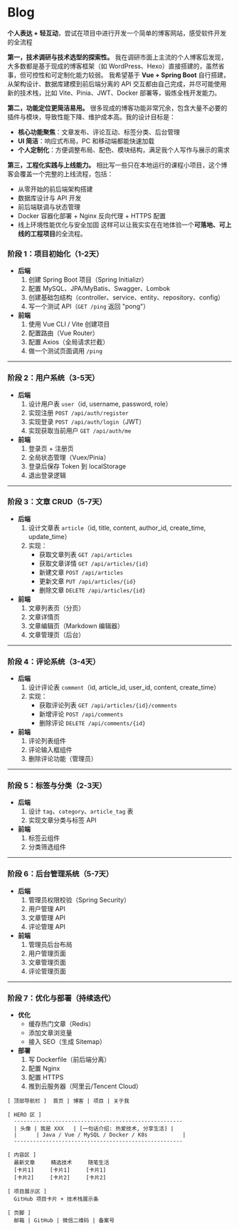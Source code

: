 # Blog

**个人表达 + 轻互动**，尝试在项目中进行开发一个简单的博客网站，感受软件开发的全流程



**第一，技术调研与技术选型的探索性。**
 我在调研市面上主流的个人博客后发现，大多数都是基于现成的博客框架（如 WordPress、Hexo）直接搭建的，虽然省事，但可控性和可定制化能力较弱。
 我希望基于 **Vue + Spring Boot** 自行搭建，从架构设计、数据库建模到前后端分离的 API 交互都由自己完成，并尽可能使用新的技术栈，比如 Vite、Pinia、JWT、Docker 部署等，锻炼全栈开发能力。

**第二，功能定位更简洁易用。**
 很多现成的博客功能非常冗余，包含大量不必要的插件与模块，导致性能下降、维护成本高。我的设计目标是：

- **核心功能聚焦**：文章发布、评论互动、标签分类、后台管理
- **UI 简洁**：响应式布局，PC 和移动端都能快速加载
- **个人定制化**：方便调整布局、配色、模块结构，满足我个人写作与展示的需求

**第三，工程化实践与上线能力。**
 相比写一些只在本地运行的课程小项目，这个博客会覆盖一个完整的上线流程，包括：

- 从零开始的前后端架构搭建
- 数据库设计与 API 开发
- 前后端联调与状态管理
- Docker 容器化部署 + Nginx 反向代理 + HTTPS 配置
- 线上环境性能优化与安全加固
   这样可以让我实实在在地体验一个**可落地、可上线的工程项目**的全流程。



### **阶段 1：项目初始化（1-2天）**

- **后端**
  1. 创建 Spring Boot 项目（Spring Initializr）
  2. 配置 MySQL、JPA/MyBatis、Swagger、Lombok
  3. 创建基础包结构（controller、service、entity、repository、config）
  4. 写一个测试 API（`GET /ping` 返回 "pong"）
- **前端**
  1. 使用 Vue CLI / Vite 创建项目
  2. 配置路由（Vue Router）
  3. 配置 Axios（全局请求拦截）
  4. 做一个测试页面调用 `/ping`

------

### **阶段 2：用户系统（3-5天）**

- **后端**
  1. 设计用户表 `user`（id, username, password, role）
  2. 实现注册 `POST /api/auth/register`
  3. 实现登录 `POST /api/auth/login`（JWT）
  4. 实现获取当前用户 `GET /api/auth/me`
- **前端**
  1. 登录页 + 注册页
  2. 全局状态管理（Vuex/Pinia）
  3. 登录后保存 Token 到 localStorage
  4. 退出登录逻辑

------

### **阶段 3：文章 CRUD（5-7天）**

- **后端**
  1. 设计文章表 `article`（id, title, content, author_id, create_time, update_time）
  2. 实现：
     - 获取文章列表 `GET /api/articles`
     - 获取文章详情 `GET /api/articles/{id}`
     - 新建文章 `POST /api/articles`
     - 更新文章 `PUT /api/articles/{id}`
     - 删除文章 `DELETE /api/articles/{id}`
- **前端**
  1. 文章列表页（分页）
  2. 文章详情页
  3. 文章编辑页（Markdown 编辑器）
  4. 文章管理页（后台）

------

### **阶段 4：评论系统（3-4天）**

- **后端**
  1. 设计评论表 `comment`（id, article_id, user_id, content, create_time）
  2. 实现：
     - 获取评论列表 `GET /api/articles/{id}/comments`
     - 新增评论 `POST /api/comments`
     - 删除评论 `DELETE /api/comments/{id}`
- **前端**
  1. 评论列表组件
  2. 评论输入框组件
  3. 删除评论功能（管理员）

------

### **阶段 5：标签与分类（2-3天）**

- **后端**
  1. 设计 `tag`、`category`、`article_tag` 表
  2. 实现文章分类与标签 API
- **前端**
  1. 标签云组件
  2. 分类筛选组件

------

### **阶段 6：后台管理系统（5-7天）**

- **后端**
  1. 管理员权限校验（Spring Security）
  2. 用户管理 API
  3. 文章管理 API
  4. 评论管理 API
- **前端**
  1. 管理员后台布局
  2. 用户管理页面
  3. 文章管理页面
  4. 评论管理页面

------

### **阶段 7：优化与部署（持续迭代）**

- **优化**
  - 缓存热门文章（Redis）
  - 添加文章浏览量
  - 接入 SEO（生成 Sitemap）
- **部署**
  1. 写 Dockerfile（前后端分离）
  2. 配置 Nginx
  3. 配置 HTTPS
  4. 推到云服务器（阿里云/Tencent Cloud）



```less
[ 顶部导航栏 ]  首页 | 博客 | 项目 | 关于我

[ HERO 区 ]
  -----------------------------------------------------
  | 头像 | 我是 XXX   | [一句话介绍: 热爱技术, 分享生活] |
  |      | Java / Vue / MySQL / Docker / K8s           |
  -----------------------------------------------------

[ 内容区 ]
  最新文章     精选技术     随笔生活
  [卡片1]     [卡片1]     [卡片1]
  [卡片2]     [卡片2]     [卡片2]

[ 项目展示区 ]
  GitHub 项目卡片 + 技术栈展示条

[ 页脚 ]
  邮箱 | GitHub | 微信二维码 | 备案号

```

